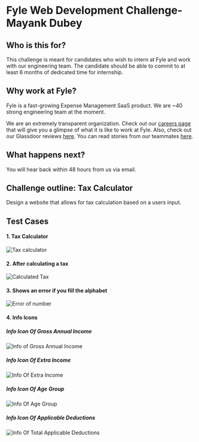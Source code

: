 # Fyle Web Development Challenge-Mayank Dubey


## Who is this for?

This challenge is meant for candidates who wish to intern at Fyle and work with our engineering team. The candidate should be able to commit to at least 6 months of dedicated time for internship.

## Why work at Fyle?

Fyle is a fast-growing Expense Management SaaS product. We are ~40 strong engineering team at the moment. 

We are an extremely transparent organization. Check out our [careers page](https://careers.fylehq.com) that will give you a glimpse of what it is like to work at Fyle. Also, check out our Glassdoor reviews [here](https://www.glassdoor.co.in/Reviews/Fyle-Reviews-E1723235.htm). You can read stories from our teammates [here](https://stories.fylehq.com).

## What happens next?

You will hear back within 48 hours from us via email.

## Challenge outline: Tax Calculator

Design a website that allows for tax calculation based on a users input.

## Test Cases

#### 1. Tax Calculator
![Tax calculator](https://github.com/mayankdubey23/Fyle-web-development-/assets/154682173/94b1b2b1-7bd2-4f50-9492-ffa0523b9bf6)

#### 2. After calculating a tax
![Calculated Tax](https://github.com/mayankdubey23/Fyle-web-development-/assets/154682173/93a76513-383d-447f-baed-391a78122e67)

#### 3. Shows an error if you fill the alphabet
![Error of number](https://github.com/mayankdubey23/Fyle-web-development-/assets/154682173/d33123c1-7a4e-4c93-915a-3b4680c31af6)

#### 4. Info Icons
##### Info Icon Of Gross Annual Income
![Info  of Gross Annual Income](https://github.com/mayankdubey23/Fyle-web-development-/assets/154682173/f9da006d-4fa6-4f6b-9e3d-9b921f7084db)

##### Info Icon Of Extra Income
![Info Of Extra Income](https://github.com/mayankdubey23/Fyle-web-development-/assets/154682173/e9117d00-6b26-455f-b329-ecdbeb5a53da)

##### Info Icon Of Age Group
![Info Of Age Group](https://github.com/mayankdubey23/Fyle-web-development-/assets/154682173/0adcc790-c83c-43a1-a3e2-98f71ca652d4)

##### Info Icon Of Applicable Deductions
![Info Of Total Applicable Deductions](https://github.com/mayankdubey23/Fyle-web-development-/assets/154682173/54dafd07-149b-4bec-ba95-35a96802c891)

